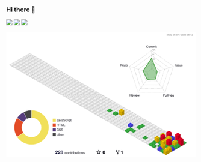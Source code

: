 ### Hi there 👋
<div>
<img src="https://img.shields.io/badge/HTML5-E34F26?style=flat&logo=HTML5&logoColor=white" />
<img src="https://img.shields.io/badge/CSS3-1572B6?style=flat&logo=CSS3&logoColor=white" />
<img src="https://img.shields.io/badge/javascript-f7df1e?style=flat&logo=javascript&logoColor=white" />
</div>

![](./profile-3d-contrib/profile-gitblock.svg)
